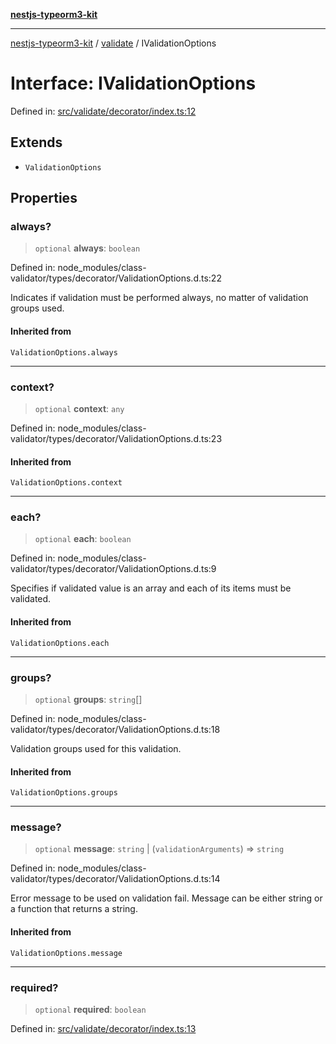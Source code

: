 [**nestjs-typeorm3-kit**](../../README.md)

***

[nestjs-typeorm3-kit](../../README.md) / [validate](../README.md) / IValidationOptions

# Interface: IValidationOptions

Defined in: [src/validate/decorator/index.ts:12](https://github.com/x302502/nestjs-typeorm3-kit/blob/313e27f27be24cb76b799a33cc27551fc0070682/src/validate/decorator/index.ts#L12)

## Extends

- `ValidationOptions`

## Properties

### always?

> `optional` **always**: `boolean`

Defined in: node\_modules/class-validator/types/decorator/ValidationOptions.d.ts:22

Indicates if validation must be performed always, no matter of validation groups used.

#### Inherited from

`ValidationOptions.always`

***

### context?

> `optional` **context**: `any`

Defined in: node\_modules/class-validator/types/decorator/ValidationOptions.d.ts:23

#### Inherited from

`ValidationOptions.context`

***

### each?

> `optional` **each**: `boolean`

Defined in: node\_modules/class-validator/types/decorator/ValidationOptions.d.ts:9

Specifies if validated value is an array and each of its items must be validated.

#### Inherited from

`ValidationOptions.each`

***

### groups?

> `optional` **groups**: `string`[]

Defined in: node\_modules/class-validator/types/decorator/ValidationOptions.d.ts:18

Validation groups used for this validation.

#### Inherited from

`ValidationOptions.groups`

***

### message?

> `optional` **message**: `string` \| (`validationArguments`) => `string`

Defined in: node\_modules/class-validator/types/decorator/ValidationOptions.d.ts:14

Error message to be used on validation fail.
Message can be either string or a function that returns a string.

#### Inherited from

`ValidationOptions.message`

***

### required?

> `optional` **required**: `boolean`

Defined in: [src/validate/decorator/index.ts:13](https://github.com/x302502/nestjs-typeorm3-kit/blob/313e27f27be24cb76b799a33cc27551fc0070682/src/validate/decorator/index.ts#L13)
